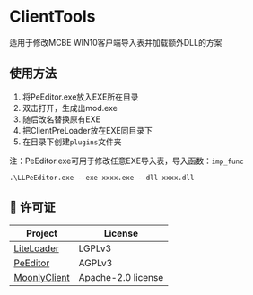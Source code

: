 # ClientTools
适用于修改MCBE WIN10客户端导入表并加载额外DLL的方案

## 使用方法
1. 将PeEditor.exe放入EXE所在目录   
2. 双击打开，生成出mod.exe   
3. 随后改名替换原有EXE   
4. 把ClientPreLoader放在EXE同目录下   
5. 在目录下创建`plugins`文件夹

注：PeEditor.exe可用于修改任意EXE导入表，导入函数：`imp_func`
```
.\LLPeEditor.exe --exe xxxx.exe --dll xxxx.dll
```

## 📍 许可证

| Project                                                                 | License                                   |
| ----------------------------------------------------------------------- | ----------------------------------------- |
| [LiteLoader](https://github.com/LiteLDev/LiteLoader)                    | LGPLv3                                    |
| [PeEditor](https://github.com/LiteLDev/PeEditor)                        | AGPLv3                                    |
| [MoonlyClient](https://github.com/MoonlyClient/MoonlyClient)            | Apache-2.0 license                        |
